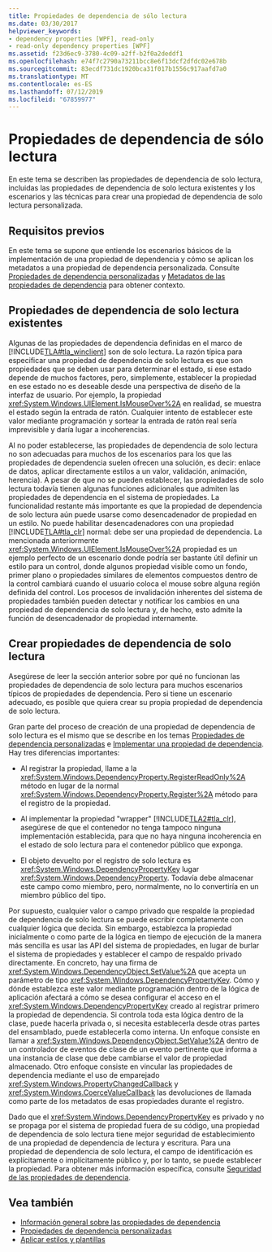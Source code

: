 ```yaml
---
title: Propiedades de dependencia de sólo lectura
ms.date: 03/30/2017
helpviewer_keywords:
- dependency properties [WPF], read-only
- read-only dependency properties [WPF]
ms.assetid: f23d6ec9-3780-4c09-a2ff-b2f0a2deddf1
ms.openlocfilehash: e74f7c2790a73211bcc8e6f13dcf2dfdc02e678b
ms.sourcegitcommit: 83ecdf731dc1920bca31f017b1556c917aafd7a0
ms.translationtype: MT
ms.contentlocale: es-ES
ms.lasthandoff: 07/12/2019
ms.locfileid: "67859977"
---
```

# <a name="read-only-dependency-properties"></a>Propiedades de dependencia de sólo lectura
En este tema se describen las propiedades de dependencia de solo lectura, incluidas las propiedades de dependencia de solo lectura existentes y los escenarios y las técnicas para crear una propiedad de dependencia de solo lectura personalizada.  

<a name="prerequisites"></a>   
## <a name="prerequisites"></a>Requisitos previos  
 En este tema se supone que entiende los escenarios básicos de la implementación de una propiedad de dependencia y cómo se aplican los metadatos a una propiedad de dependencia personalizada. Consulte [Propiedades de dependencia personalizadas](custom-dependency-properties.md) y [Metadatos de las propiedades de dependencia](dependency-property-metadata.md) para obtener contexto.  
  
<a name="existing"></a>   
## <a name="existing-read-only-dependency-properties"></a>Propiedades de dependencia de solo lectura existentes  
 Algunas de las propiedades de dependencia definidas en el marco de [!INCLUDE[TLA#tla_winclient](../../../../includes/tlasharptla-winclient-md.md)] son de solo lectura. La razón típica para especificar una propiedad de dependencia de solo lectura es que son propiedades que se deben usar para determinar el estado, si ese estado depende de muchos factores, pero, simplemente, establecer la propiedad en ese estado no es deseable desde una perspectiva de diseño de la interfaz de usuario. Por ejemplo, la propiedad <xref:System.Windows.UIElement.IsMouseOver%2A> en realidad, se muestra el estado según la entrada de ratón. Cualquier intento de establecer este valor mediante programación y sortear la entrada de ratón real sería imprevisible y daría lugar a incoherencias.  
  
 Al no poder establecerse, las propiedades de dependencia de solo lectura no son adecuadas para muchos de los escenarios para los que las propiedades de dependencia suelen ofrecen una solución, es decir: enlace de datos, aplicar directamente estilos a un valor, validación, animación, herencia). A pesar de que no se pueden establecer, las propiedades de solo lectura todavía tienen algunas funciones adicionales que admiten las propiedades de dependencia en el sistema de propiedades. La funcionalidad restante más importante es que la propiedad de dependencia de solo lectura aún puede usarse como desencadenador de propiedad en un estilo. No puede habilitar desencadenadores con una propiedad [!INCLUDE[TLA#tla_clr](../../../../includes/tlasharptla-clr-md.md)] normal: debe ser una propiedad de dependencia. La mencionada anteriormente <xref:System.Windows.UIElement.IsMouseOver%2A> propiedad es un ejemplo perfecto de un escenario donde podría ser bastante útil definir un estilo para un control, donde algunos propiedad visible como un fondo, primer plano o propiedades similares de elementos compuestos dentro de la control cambiará cuando el usuario coloca el mouse sobre alguna región definida del control. Los procesos de invalidación inherentes del sistema de propiedades también pueden detectar y notificar los cambios en una propiedad de dependencia de solo lectura y, de hecho, esto admite la función de desencadenador de propiedad internamente.  
  
<a name="new"></a>   
## <a name="creating-custom-read-only-dependency-properties"></a>Crear propiedades de dependencia de solo lectura  
 Asegúrese de leer la sección anterior sobre por qué no funcionan las propiedades de dependencia de solo lectura para muchos escenarios típicos de propiedades de dependencia. Pero si tiene un escenario adecuado, es posible que quiera crear su propia propiedad de dependencia de solo lectura.  
  
 Gran parte del proceso de creación de una propiedad de dependencia de solo lectura es el mismo que se describe en los temas [Propiedades de dependencia personalizadas](custom-dependency-properties.md) e [Implementar una propiedad de dependencia](how-to-implement-a-dependency-property.md). Hay tres diferencias importantes:  
  
- Al registrar la propiedad, llame a la <xref:System.Windows.DependencyProperty.RegisterReadOnly%2A> método en lugar de la normal <xref:System.Windows.DependencyProperty.Register%2A> método para el registro de la propiedad.  
  
- Al implementar la propiedad "wrapper" [!INCLUDE[TLA2#tla_clr](../../../../includes/tla2sharptla-clr-md.md)], asegúrese de que el contenedor no tenga tampoco ninguna implementación establecida, para que no haya ninguna incoherencia en el estado de solo lectura para el contenedor público que exponga.  
  
- El objeto devuelto por el registro de solo lectura es <xref:System.Windows.DependencyPropertyKey> lugar <xref:System.Windows.DependencyProperty>. Todavía debe almacenar este campo como miembro, pero, normalmente, no lo convertiría en un miembro público del tipo.  
  
 Por supuesto, cualquier valor o campo privado que respalde la propiedad de dependencia de solo lectura se puede escribir completamente con cualquier lógica que decida. Sin embargo, establezca la propiedad inicialmente o como parte de la lógica en tiempo de ejecución de la manera más sencilla es usar las API del sistema de propiedades, en lugar de burlar el sistema de propiedades y establecer el campo de respaldo privado directamente. En concreto, hay una firma de <xref:System.Windows.DependencyObject.SetValue%2A> que acepta un parámetro de tipo <xref:System.Windows.DependencyPropertyKey>. Cómo y dónde establezca este valor mediante programación dentro de la lógica de aplicación afectará a cómo se desea configurar el acceso en el <xref:System.Windows.DependencyPropertyKey> creado al registrar primero la propiedad de dependencia. Si controla toda esta lógica dentro de la clase, puede hacerla privada o, si necesita establecerla desde otras partes del ensamblado, puede establecerla como interna. Un enfoque consiste en llamar a <xref:System.Windows.DependencyObject.SetValue%2A> dentro de un controlador de eventos de clase de un evento pertinente que informa a una instancia de clase que debe cambiarse el valor de propiedad almacenado. Otro enfoque consiste en vincular las propiedades de dependencia mediante el uso de emparejado <xref:System.Windows.PropertyChangedCallback> y <xref:System.Windows.CoerceValueCallback> las devoluciones de llamada como parte de los metadatos de esas propiedades durante el registro.  
  
 Dado que el <xref:System.Windows.DependencyPropertyKey> es privado y no se propaga por el sistema de propiedad fuera de su código, una propiedad de dependencia de solo lectura tiene mejor seguridad de establecimiento de una propiedad de dependencia de lectura y escritura. Para una propiedad de dependencia de solo lectura, el campo de identificación es explícitamente o implícitamente público y, por lo tanto, se puede establecer la propiedad. Para obtener más información específica, consulte [Seguridad de las propiedades de dependencia](dependency-property-security.md).  
  
## <a name="see-also"></a>Vea también

- [Información general sobre las propiedades de dependencia](dependency-properties-overview.md)
- [Propiedades de dependencia personalizadas](custom-dependency-properties.md)
- [Aplicar estilos y plantillas](../controls/styling-and-templating.md)
